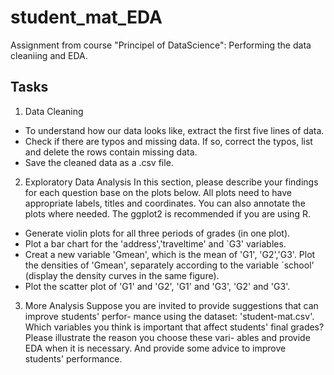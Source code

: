 # student_mat_EDA
Assignment from course "Principel of DataScience": Performing the data cleaniing and EDA.

## Tasks
1. Data Cleaning
* To understand how our data looks like, extract the first five lines of data.
* Check if there are typos and missing data. If so, correct the typos, list and
delete the rows contain missing data.
* Save the cleaned data as a .csv file.

2. Exploratory Data Analysis
In this section, please describe your findings for each question base on the plots
below. All plots need to have appropriate labels, titles and coordinates. You can also
annotate the plots where needed. The ggplot2 is recommended if you are using R.
* Generate violin plots for all three periods of grades (in one plot).
* Plot a bar chart for the 'address','traveltime' and `G3' variables.
* Creat a new variable 'Gmean', which is the mean of 'G1', 'G2','G3'. Plot the
densities of 'Gmean', separately according to the variable `school' (display
the density curves in the same figure).
* Plot the scatter plot of 'G1' and 'G2', 'G1' and 'G3', 'G2' and 'G3'.

3. More Analysis
Suppose you are invited to provide suggestions that can improve students' perfor-
mance using the dataset: 'student-mat.csv'. Which variables you think is important
that affect students' final grades? Please illustrate the reason you choose these vari-
ables and provide EDA when it is necessary. And provide some advice to improve
students' performance.
